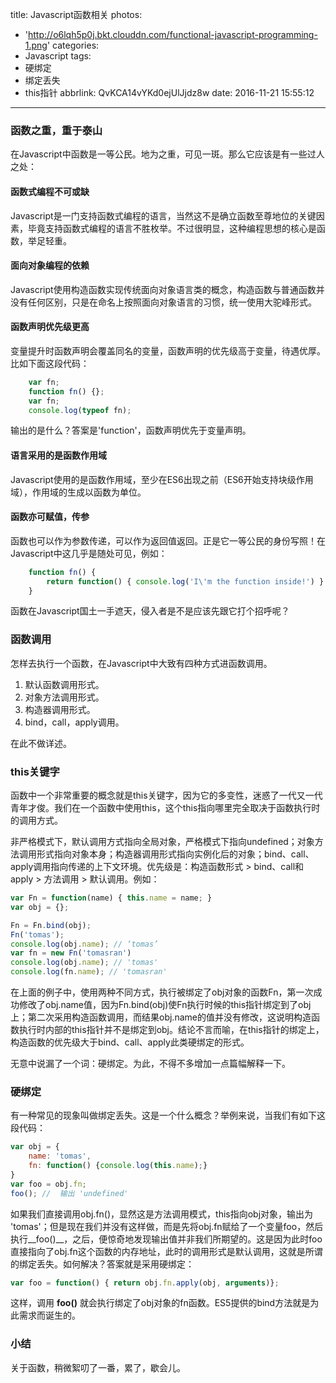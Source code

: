 title: Javascript函数相关
photos:
  - 'http://o6lqh5p0j.bkt.clouddn.com/functional-javascript-programming-1.png'
categories:
  - Javascript
tags:
  - 硬绑定
  - 绑定丢失
  - this指针
abbrlink: QvKCA14vYKd0ejUlJjdz8w
date: 2016-11-21 15:55:12
---
### 函数之重，重于泰山
在Javascript中函数是一等公民。地为之重，可见一斑。那么它应该是有一些过人之处：

#### 函数式编程不可或缺
Javascript是一门支持函数式编程的语言，当然这不是确立函数至尊地位的关键因素，毕竟支持函数式编程的语言不胜枚举。不过很明显，这种编程思想的核心是函数，举足轻重。

<!-- more -->

#### 面向对象编程的依赖
Javascript使用构造函数实现传统面向对象语言类的概念，构造函数与普通函数并没有任何区别，只是在命名上按照面向对象语言的习惯，统一使用大驼峰形式。

#### 函数声明优先级更高
变量提升时函数声明会覆盖同名的变量，函数声明的优先级高于变量，待遇优厚。比如下面这段代码：

```javascript
	var fn;
	function fn() {};
	var fn;
	console.log(typeof fn);
```

输出的是什么？答案是'function'，函数声明优先于变量声明。


#### 语言采用的是函数作用域
Javascript使用的是函数作用域，至少在ES6出现之前（ES6开始支持块级作用域），作用域的生成以函数为单位。

#### 函数亦可赋值，传参
函数也可以作为参数传递，可以作为返回值返回。正是它一等公民的身份写照！在Javascript中这几乎是随处可见，例如：

```javascript
	function fn() {
		return function() { console.log('I\'m the function inside!') }
	}
```

函数在Javascript国土一手遮天，侵入者是不是应该先跟它打个招呼呢？

### 函数调用
怎样去执行一个函数，在Javascript中大致有四种方式进函数调用。

1. 默认函数调用形式。
2. 对象方法调用形式。
3. 构造器调用形式。
4. bind，call，apply调用。

在此不做详述。

### this关键字
函数中一个非常重要的概念就是this关键字，因为它的多变性，迷惑了一代又一代青年才俊。我们在一个函数中使用this，这个this指向哪里完全取决于函数执行时的调用方式。

非严格模式下，默认调用方式指向全局对象，严格模式下指向undefined；对象方法调用形式指向对象本身；构造器调用形式指向实例化后的对象；bind、call、apply调用指向传递的上下文环境。优先级是：构造函数形式 > bind、call和apply > 方法调用 > 默认调用。例如：

```javascript
var Fn = function(name) { this.name = name; }
var obj = {};

Fn = Fn.bind(obj);
Fn('tomas');
console.log(obj.name); // ‘tomas’
var fn = new Fn('tomasran')
console.log(obj.name); // 'tomas'
console.log(fn.name); // 'tomasran'
```

在上面的例子中，使用两种不同方式，执行被绑定了obj对象的函数Fn，第一次成功修改了obj.name值，因为Fn.bind(obj)使Fn执行时候的this指针绑定到了obj上；第二次采用构造函数调用，而结果obj.name的值并没有修改，这说明构造函数执行时内部的this指针并不是绑定到obj。结论不言而喻，在this指针的绑定上，构造函数的优先级大于bind、call、apply此类硬绑定的形式。

无意中说漏了一个词：硬绑定。为此，不得不多增加一点篇幅解释一下。

### 硬绑定
有一种常见的现象叫做绑定丢失。这是一个什么概念？举例来说，当我们有如下这段代码：

```javascript
var obj = {
	name: 'tomas',
	fn: function() {console.log(this.name);}
}
var foo = obj.fn;
foo(); //  输出 'undefined'
```

如果我们直接调用obj.fn()，显然这是方法调用模式，this指向obj对象，输出为 'tomas'；但是现在我们并没有这样做，而是先将obj.fn赋给了一个变量foo，然后执行__foo()__，之后，便惊奇地发现输出值并非我们所期望的。这是因为此时foo直接指向了obj.fn这个函数的内存地址，此时的调用形式是默认调用，这就是所谓的绑定丢失。如何解决？答案就是采用硬绑定：

```javascript
var foo = function() { return obj.fn.apply(obj, arguments)};
```

这样，调用 __foo()__ 就会执行绑定了obj对象的fn函数。ES5提供的bind方法就是为此需求而诞生的。

### 小结
关于函数，稍微絮叨了一番，累了，歇会儿。
